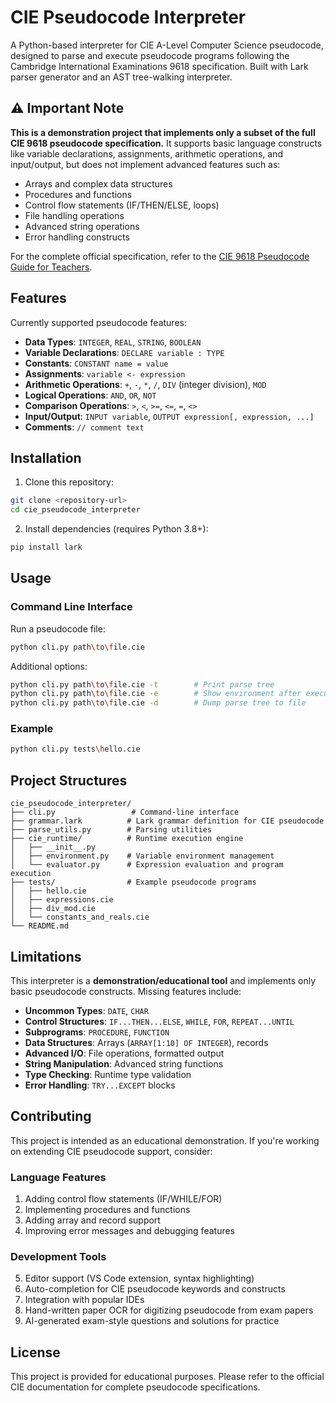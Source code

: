 # CIE Pseudocode Interpreter

A Python-based interpreter for CIE A-Level Computer Science pseudocode, designed to parse and execute pseudocode programs following the Cambridge International Examinations 9618 specification. Built with Lark parser generator and an AST tree-walking interpreter.

## ⚠️ Important Note

**This is a demonstration project that implements only a subset of the full CIE 9618 pseudocode specification.** It supports basic language constructs like variable declarations, assignments, arithmetic operations, and input/output, but does not implement advanced features such as:

- Arrays and complex data structures
- Procedures and functions
- Control flow statements (IF/THEN/ELSE, loops)
- File handling operations
- Advanced string operations
- Error handling constructs

For the complete official specification, refer to the [CIE 9618 Pseudocode Guide for Teachers](697401-2026-pseudocode-guide-for-teachers.pdf).

## Features

Currently supported pseudocode features:

- **Data Types**: `INTEGER`, `REAL`, `STRING`, `BOOLEAN`
- **Variable Declarations**: `DECLARE variable : TYPE`
- **Constants**: `CONSTANT name = value`
- **Assignments**: `variable <- expression`
- **Arithmetic Operations**: `+`, `-`, `*`, `/`, `DIV` (integer division), `MOD`
- **Logical Operations**: `AND`, `OR`, `NOT`
- **Comparison Operations**: `>`, `<`, `>=`, `<=`, `=`, `<>`
- **Input/Output**: `INPUT variable`, `OUTPUT expression[, expression, ...]`
- **Comments**: `// comment text`

## Installation

1. Clone this repository:
```bash
git clone <repository-url>
cd cie_pseudocode_interpreter
```

2. Install dependencies (requires Python 3.8+):
```bash
pip install lark
```

## Usage

### Command Line Interface

Run a pseudocode file:
```bash
python cli.py path\to\file.cie
```

Additional options:
```bash
python cli.py path\to\file.cie -t        # Print parse tree
python cli.py path\to\file.cie -e        # Show environment after execution
python cli.py path\to\file.cie -d        # Dump parse tree to file
```

### Example

```bash
python cli.py tests\hello.cie
```

## Project Structures

```
cie_pseudocode_interpreter/
├── cli.py                 # Command-line interface
├── grammar.lark          # Lark grammar definition for CIE pseudocode
├── parse_utils.py        # Parsing utilities
├── cie_runtime/          # Runtime execution engine
│   ├── __init__.py
│   ├── environment.py    # Variable environment management
│   └── evaluator.py      # Expression evaluation and program execution
├── tests/                # Example pseudocode programs
│   ├── hello.cie
│   ├── expressions.cie
│   ├── div_mod.cie
│   └── constants_and_reals.cie
└── README.md
```

## Limitations

This interpreter is a **demonstration/educational tool** and implements only basic pseudocode constructs. Missing features include:

- **Uncommon Types**:  `DATE`, `CHAR`
- **Control Structures**: `IF...THEN...ELSE`, `WHILE`, `FOR`, `REPEAT...UNTIL`
- **Subprograms**: `PROCEDURE`, `FUNCTION`
- **Data Structures**: Arrays (`ARRAY[1:10] OF INTEGER`), records
- **Advanced I/O**: File operations, formatted output
- **String Manipulation**: Advanced string functions
- **Type Checking**: Runtime type validation
- **Error Handling**: `TRY...EXCEPT` blocks

## Contributing

This project is intended as an educational demonstration. If you're working on extending CIE pseudocode support, consider:

### Language Features
1. Adding control flow statements (IF/WHILE/FOR)
2. Implementing procedures and functions
3. Adding array and record support
4. Improving error messages and debugging features

### Development Tools
5. Editor support (VS Code extension, syntax highlighting)
6. Auto-completion for CIE pseudocode keywords and constructs
7. Integration with popular IDEs
8. Hand-written paper OCR for digitizing pseudocode from exam papers
9. AI-generated exam-style questions and solutions for practice

## License

This project is provided for educational purposes. Please refer to the official CIE documentation for complete pseudocode specifications.